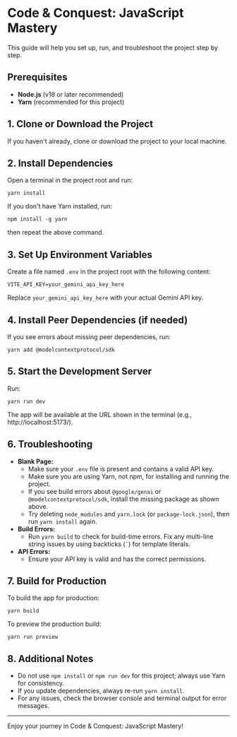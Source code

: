 # Code & Conquest: JavaScript Mastery

This guide will help you set up, run, and troubleshoot the project step by step.

## Prerequisites
- **Node.js** (v18 or later recommended)
- **Yarn** (recommended for this project)

## 1. Clone or Download the Project
If you haven't already, clone or download the project to your local machine.

## 2. Install Dependencies
Open a terminal in the project root and run:

```
yarn install
```
If you don't have Yarn installed, run:
```
npm install -g yarn
```
then repeat the above command.

## 3. Set Up Environment Variables
Create a file named `.env` in the project root with the following content:

```
VITE_API_KEY=your_gemini_api_key_here
```
Replace `your_gemini_api_key_here` with your actual Gemini API key.

## 4. Install Peer Dependencies (if needed)
If you see errors about missing peer dependencies, run:
```
yarn add @modelcontextprotocol/sdk
```

## 5. Start the Development Server
Run:
```
yarn run dev
```
The app will be available at the URL shown in the terminal (e.g., http://localhost:5173/).

## 6. Troubleshooting
- **Blank Page:**
  - Make sure your `.env` file is present and contains a valid API key.
  - Make sure you are using Yarn, not npm, for installing and running the project.
  - If you see build errors about `@google/genai` or `@modelcontextprotocol/sdk`, install the missing package as shown above.
  - Try deleting `node_modules` and `yarn.lock` (or `package-lock.json`), then run `yarn install` again.
- **Build Errors:**
  - Run `yarn build` to check for build-time errors. Fix any multi-line string issues by using backticks (`` ` ``) for template literals.
- **API Errors:**
  - Ensure your API key is valid and has the correct permissions.

## 7. Build for Production
To build the app for production:
```
yarn build
```

To preview the production build:
```
yarn run preview
```

## 8. Additional Notes
- Do not use `npm install` or `npm run dev` for this project; always use Yarn for consistency.
- If you update dependencies, always re-run `yarn install`.
- For any issues, check the browser console and terminal output for error messages.

---

Enjoy your journey in Code & Conquest: JavaScript Mastery!
